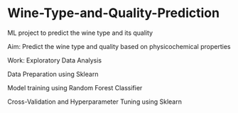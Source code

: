 # Wine-Type-and-Quality-Prediction
ML project to predict the wine type and its quality


Aim: Predict the wine type and quality based on physicochemical properties

Work:
Exploratory Data Analysis

Data Preparation using Sklearn

Model training using Random Forest Classifier

Cross-Validation and Hyperparameter Tuning using Sklearn
